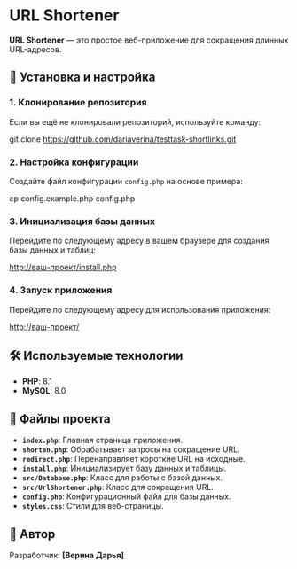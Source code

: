 # URL Shortener

**URL Shortener** — это простое веб-приложение для сокращения длинных URL-адресов.

## 🚀 Установка и настройка

### 1. Клонирование репозитория

Если вы ещё не клонировали репозиторий, используйте команду:

git clone https://github.com/dariaverina/testtask-shortlinks.git

### 2. Настройка конфигурации

Создайте файл конфигурации `config.php` на основе примера:

cp config.example.php config.php

### 3. Инициализация базы данных

Перейдите по следующему адресу в вашем браузере для создания базы данных и таблиц:

[http://ваш-проект/install.php](http://ваш-проект/install.php)

### 4. Запуск приложения

Перейдите по следующему адресу для использования приложения:

[http://ваш-проект/](http://ваш-проект/)

## 🛠 Используемые технологии

- **PHP**: 8.1
- **MySQL**: 8.0 

## 📂 Файлы проекта

- **`index.php`**: Главная страница приложения.
- **`shorten.php`**: Обрабатывает запросы на сокращение URL.
- **`redirect.php`**: Перенаправляет короткие URL на исходные.
- **`install.php`**: Инициализирует базу данных и таблицы.
- **`src/Database.php`**: Класс для работы с базой данных.
- **`src/UrlShortener.php`**: Класс для сокращения URL.
- **`config.php`**: Конфигурационный файл для базы данных.
- **`styles.css`**: Стили для веб-страницы.

## 👤 Автор

Разработчик: **[Верина Дарья]**
